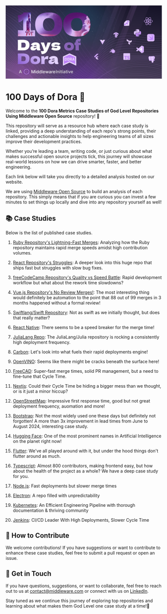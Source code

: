 ![Dora metrics case studdies banner](https://github.com/middlewarehq/100-days-of-dora/blob/main/github%20banner.jpg)
# 100 Days of Dora 🚀

Welcome to the **100 Dora Metrics Case Studies of God Level Repositories Using Middleware Open Source** repository! 🎉

This repository will serve as a resource hub where each case study is linked, providing a deep understanding of each repo's strong points, their challenges and actionable insights to help engineering teams of all sizes improve their development practices. 

Whether you’re leading a team, writing code, or just curious about what makes successful open source projects tick, this journey will showcase real-world lessons on how we can drive smarter, faster, and better engineering.

Each link below will take you directly to a detailed analysis hosted on our website.

We are using [Middleware Open Source](https://github.com/middlewarehq/middleware) to build an analysis of each repository. This simply means that if you are curious you can invest a few minutes to set things up locally and dive into any repository yourself as well!

## 📚 Case Studies

Below is the list of published case studies.

1. [Ruby Repository's Lightning-Fast Merges](https://middlewarehq.com/blog/how-the-ruby-repository-masters-fast-merges-cutting-corners-or-genius-efficiency?utm_source=github&utm_medium=100daysrepo): Analyzing how the Ruby repository maintains rapid merge speeds amidst high contribution volumes.

2. [React Repository's Struggles](https://middlewarehq.com/blog/react-repository-a-look-into-their-speedy-features-bug-fixing-delays?utm_source=github&utm_medium=100daysrepo): A deeper look into this huge repo that ships fast but struggles with slow bug fixes.

3. [freeCodeCamp Repository's Quality vs Speed Battle](https://middlewarehq.com/blog/is-freecodecamp-sacrificing-quality-for-speed-with-their-rapid-deployments?utm_source=github&utm_medium=100daysrepo): Rapid development workflow but what about the rework time slowdowns?

4. [Vue.js Repository's No Review Merges!](https://middlewarehq.com/blog/vuejs-case-study-dora-metrics-speed-demon-or-just-high-risk-gambler?utm_source=github&utm_medium=100daysrepo): The most interesting thing would definitely be automation to the point that 88 out of 99 merges in 3 months happened without a formal review!

5. [Swiftlang/Swift Repository](https://middlewarehq.com/blog/swift-deployments-are-they-swift-or-recklessly-rushed?utm_source=github&utm_medium=100daysrepo): Not as swift as we initially thought, but does that really matter?

6. [React Native](https://middlewarehq.com/blog/react-natives-cicd-unveiled-the-truth-behind-its-cycle-time-triumphs-and-stumbles?utm_source=github&utm_medium=100daysrepo): There seems to be a speed breaker for the merge time!

7. [JuliaLang Repo](https://middlewarehq.com/blog/julialang-performance-prowess-or-just-smoke-and-mirrors-dora-metrics-case-study?utm_source=github&utm_medium=100daysrepo): The JuliaLang/Julia repository is rocking a consistently high deployment frequency.
  
8. [Carbon](https://middlewarehq.com/blog/is-carbon-language-moving-towards-success-or-self-destruction-dora-metrics-case-study-in-rapid-deployments?utm_source=github&utm_medium=100daysrepo): Let's look into what fuels their rapid deployments engine!

9. [OpenVINO](https://middlewarehq.com/blog/openvinos-ai-success-brilliance-or-cracks-beneath-the-surface?utm_source=github&utm_medium=100daysrepo): Seems like there might be cracks beneath the surface here!

10. [FreeCAD](https://middlewarehq.com/blog/is-freecad-nailing-prs-or-just-blazing-through-merges?utm_source=github&utm_medium=100daysrepo): Super-fast merge times, solid PR management, but a need to fine-tune that Cycle Time.

11. [Nextjs](https://middlewarehq.com/blog/is-nextjs-the-next-evolution-or-just-a-passing-trend-a-dora-metrics-case-study?utm_source=github&utm_medium=100daysrepo): Could their Cycle Time be hiding a bigger mess than we thought, or is it just a minor hiccup?

12. [OpenStreetMap](https://middlewarehq.com/blog/optimizing-openstreetmaps-devops-efficiency-a-data-driven-dora-metrics-analysis?utm_source=github&utm_medium=100daysrepo): Impressive first response time, good but not great deployment frequency, auomation and more!

13. [Bootstrap](https://middlewarehq.com/blog/bootstrap-strong-merge-and-cycle-times-dora-metrics-case-study?utm_source=github&utm_medium=100daysrepo): Not the most widely used one these days but definitely not forgotten! A more than 3x improvement in lead times from June to August 2024, interesting case study.

14. [Hugging Face](https://middlewarehq.com/blog/hugging-face-and-dora-metrics-fast-code-slow-response?utm_source=github&utm_medium=100daysrepo): One of the most prominent names in Artificial Intelligence on the planet right now!

15. [Flutter](https://middlewarehq.com/blog/flutter-engineering-pipeline-dora-metrics-case-study?utm_source=github&utm_medium=100daysrepo): We've all played around with it, but under the hood things don't flutter around as much.

16. [Typescript](https://middlewarehq.com/blog/typescript-dora-metrics-case-study?utm_source=github&utm_medium=100daysrepo): Almost 800 contributors, making frontend easy, but how about the health of the project as a whole? We have a deep case study for you.

17. [Node.js](https://middlewarehq.com/blog/nodejs-dora-metrics-faster-deployments-slower-merge-times?utm_source=github&utm_medium=100daysrepo): Fast deployments but slower merge times

18. [Electron](https://middlewarehq.com/blog/electron-repo-dora-metrics-analysis-unpredictable-metrics-efficient-deployments?utm_source=github&utm_medium=100daysrepo): A repo filled with unpredictability

19. [Kubernetes](https://middlewarehq.com/blog/kubernetes-an-efficient-engineering-pipeline-with-thorough-documentation-dora-metrics?utm_source=github&utm_medium=100daysrepo): An Efficient Engineering Pipeline with thorough documentation & thriving community

20. [Jenkins](https://middlewarehq.com/blog/jenkins-dora-metrics-cicd-leader-with-high-deployments-slower-cycle-time?utm_source=github&utm_medium=100daysrepo): CI/CD Leader With High Deployments, Slower Cycle Time


## 🔗 How to Contribute

We welcome contributions! If you have suggestions or want to contribute to enhance these case studies, feel free to submit a pull request or open an issue.


## 📧 Get in Touch

If you have questions, suggestions, or want to collaborate, feel free to reach out to us at [contact@middleware.com](mailto:contact@middleware.com) or connect with us on [LinkedIn](https://www.linkedin.com/company/middlewarehq).


Stay tuned as we continue this journey of exploring top repositories and learning about what makes them God Level one case study at a time!🎉
